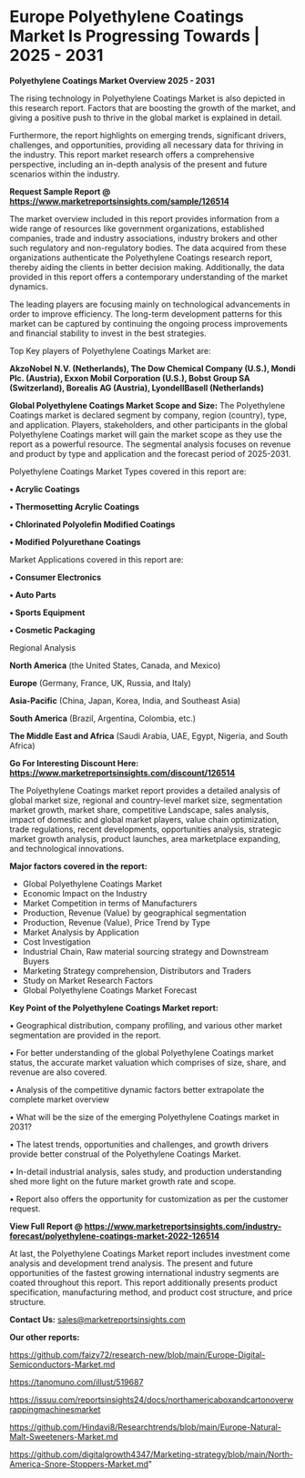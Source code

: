 # Europe Polyethylene Coatings Market Is Progressing Towards | 2025 - 2031

<Strong> Polyethylene Coatings Market Overview 2025 - 2031</strong>

The rising technology in Polyethylene Coatings Market is also depicted in this research report. Factors that are boosting the growth of the market, and giving a positive push to thrive in the global market is explained in detail.

Furthermore, the report highlights on emerging trends, significant drivers, challenges, and opportunities, providing all necessary data for thriving in the industry. This report market research offers a comprehensive perspective, including an in-depth analysis of the present and future scenarios within the industry.

<strong>Request Sample Report @ <a href=https://www.marketreportsinsights.com/sample/126514>https://www.marketreportsinsights.com/sample/126514</a></strong>

The market overview included in this report provides information from a wide range of resources like government organizations, established companies, trade and industry associations, industry brokers and other such regulatory and non-regulatory bodies. The data acquired from these organizations authenticate the Polyethylene Coatings research report, thereby aiding the clients in better decision making. Additionally, the data provided in this report offers a contemporary understanding of the market dynamics.

The leading players are focusing mainly on technological advancements in order to improve efficiency. The long-term development patterns for this market can be captured by continuing the ongoing process improvements and financial stability to invest in the best strategies.

Top Key players of Polyethylene Coatings Market are:

<strong>AkzoNobel N.V. (Netherlands), The Dow Chemical Company (U.S.), Mondi Plc. (Austria), Exxon Mobil Corporation (U.S.), Bobst Group SA (Switzerland), Borealis AG (Austria), LyondellBasell (Netherlands)</strong>

<strong><b>Global Polyethylene Coatings Market Scope and Size:</b></strong>
The Polyethylene Coatings market is declared segment by company, region (country), type, and application. Players, stakeholders, and other participants in the global Polyethylene Coatings market will gain the market scope as they use the report as a powerful resource. The segmental analysis focuses on revenue and product by type and application and the forecast period of 2025-2031.

Polyethylene Coatings Market Types covered in this report are:

<strong>• Acrylic Coatings

• Thermosetting Acrylic Coatings

• Chlorinated Polyolefin Modified Coatings

• Modified Polyurethane Coatings</strong>

Market Applications covered in this report are:

<strong>• Consumer Electronics

• Auto Parts

• Sports Equipment

• Cosmetic Packaging</strong> 

Regional Analysis

<strong>North America</strong> (the United States, Canada, and Mexico)

<strong>Europe</strong> (Germany, France, UK, Russia, and Italy)

<strong>Asia-Pacific</strong> (China, Japan, Korea, India, and Southeast Asia)

<strong>South America</strong> (Brazil, Argentina, Colombia, etc.)

<strong>The Middle East and Africa</strong> (Saudi Arabia, UAE, Egypt, Nigeria, and South Africa)

<strong>Go For Interesting Discount Here: <a href=https://www.marketreportsinsights.com/discount/126514>https://www.marketreportsinsights.com/discount/126514</a></strong>

The Polyethylene Coatings market report provides a detailed analysis of global market size, regional and country-level market size, segmentation market growth, market share, competitive Landscape, sales analysis, impact of domestic and global market players, value chain optimization, trade regulations, recent developments, opportunities analysis, strategic market growth analysis, product launches, area marketplace expanding, and technological innovations.

<strong><b>Major factors covered in the report:</b></strong>
<ul>
  <li>Global Polyethylene Coatings Market </li>
  <li>Economic Impact on the Industry</li>
  <li>Market Competition in terms of Manufacturers</li>
  <li>Production, Revenue (Value) by geographical segmentation</li>
  <li>Production, Revenue (Value), Price Trend by Type</li>
  <li>Market Analysis by Application</li>
  <li>Cost Investigation</li>
  <li>Industrial Chain, Raw material sourcing strategy and Downstream Buyers</li>
  <li>Marketing Strategy comprehension, Distributors and Traders</li>
  <li>Study on Market Research Factors</li>
  <li>Global Polyethylene Coatings Market Forecast</li>
</ul>

<strong><b>Key Point of the Polyethylene Coatings Market report:</b></strong>

• Geographical distribution, company profiling, and various other market segmentation are provided in the report.

• For better understanding of the global Polyethylene Coatings market status, the accurate market valuation which comprises of size, share, and revenue are also covered.

• Analysis of the competitive dynamic factors better extrapolate the complete market overview

• What will be the size of the emerging Polyethylene Coatings market in 2031?

• The latest trends, opportunities and challenges, and growth drivers provide better construal of the Polyethylene Coatings Market.

• In-detail industrial analysis, sales study, and production understanding shed more light on the future market growth rate and scope.

• Report also offers the opportunity for customization as per the customer request.

<strong><b>View Full Report @ <a href=https://www.marketreportsinsights.com/industry-forecast/polyethylene-coatings-market-2022-126514>https://www.marketreportsinsights.com/industry-forecast/polyethylene-coatings-market-2022-126514</a></b></strong>


At last, the Polyethylene Coatings Market report includes investment come analysis and development trend analysis. The present and future opportunities of the fastest growing international industry segments are coated throughout this report. This report additionally presents product specification, manufacturing method, and product cost structure, and price structure.

<strong>Contact Us:</strong>
sales@marketreportsinsights.com

<strong>Our other reports:</strong>

<a href=https://github.com/faizy72/research-new/blob/main/Europe-Digital-Semiconductors-Market.md>https://github.com/faizy72/research-new/blob/main/Europe-Digital-Semiconductors-Market.md</a>

<a href=https://tanomuno.com/illust/519687>https://tanomuno.com/illust/519687</a>

<a href=https://issuu.com/reportsinsights24/docs/northamericaboxandcartonoverwrappingmachinesmarket>https://issuu.com/reportsinsights24/docs/northamericaboxandcartonoverwrappingmachinesmarket</a>

<a href=https://github.com/Hindavi8/Researchtrends/blob/main/Europe-Natural-Malt-Sweeteners-Market.md>https://github.com/Hindavi8/Researchtrends/blob/main/Europe-Natural-Malt-Sweeteners-Market.md</a>

<a href=https://github.com/digitalgrowth4347/Marketing-strategy/blob/main/North-America-Snore-Stoppers-Market.md>https://github.com/digitalgrowth4347/Marketing-strategy/blob/main/North-America-Snore-Stoppers-Market.md</a>"
